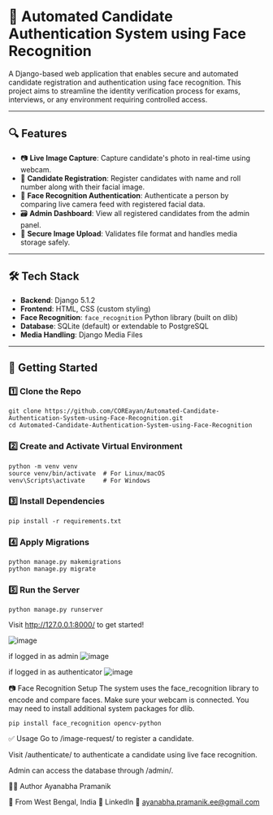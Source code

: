 # 🧠 Automated Candidate Authentication System using Face Recognition
A Django-based web application that enables secure and automated candidate registration and authentication using face recognition. This project aims to streamline the identity verification process for exams, interviews, or any environment requiring controlled access.

---

## 🔍 Features

- 📷 **Live Image Capture**: Capture candidate's photo in real-time using webcam.
- 📝 **Candidate Registration**: Register candidates with name and roll number along with their facial image.
- 🧠 **Face Recognition Authentication**: Authenticate a person by comparing live camera feed with registered facial data.
- 🗃️ **Admin Dashboard**: View all registered candidates from the admin panel.
- 🔐 **Secure Image Upload**: Validates file format and handles media storage safely.

---

## 🛠️ Tech Stack

- **Backend**: Django 5.1.2
- **Frontend**: HTML, CSS (custom styling)
- **Face Recognition**: `face_recognition` Python library (built on dlib)
- **Database**: SQLite (default) or extendable to PostgreSQL
- **Media Handling**: Django Media Files

---

## 🚀 Getting Started

### 1️⃣ Clone the Repo
<pre lang="bash"><code>git clone https://github.com/COREayan/Automated-Candidate-Authentication-System-using-Face-Recognition.git
cd Automated-Candidate-Authentication-System-using-Face-Recognition</code></pre>

### 2️⃣ Create and Activate Virtual Environment
<pre lang="bash"><code>python -m venv venv
source venv/bin/activate  # For Linux/macOS
venv\Scripts\activate     # For Windows</code></pre>

### 3️⃣ Install Dependencies
<pre lang="bash"><code>pip install -r requirements.txt</code></pre>

### 4️⃣ Apply Migrations
<pre lang="bash"><code>python manage.py makemigrations
python manage.py migrate</code></pre>

### 5️⃣ Run the Server
<pre lang="bash"><code>python manage.py runserver</code></pre>

Visit http://127.0.0.1:8000/ to get started!

![image](https://github.com/user-attachments/assets/7a218c0b-b49c-4ffc-a623-e82360251537) 

if logged in as admin
![image](https://github.com/user-attachments/assets/bf4cd40e-385b-4508-8166-68c035c893b3)

if logged in as authenticator 
![image](https://github.com/user-attachments/assets/b16ad00f-0754-4ae0-a24e-6d1a94d688ea)




📷 Face Recognition Setup
The system uses the face_recognition library to encode and compare faces. Make sure your webcam is connected. You may need to install additional system packages for dlib.

<pre lang="bash"><code>pip install face_recognition opencv-python</code></pre>

✅ Usage
Go to /image-request/ to register a candidate.

Visit /authenticate/ to authenticate a candidate using live face recognition.

Admin can access the database through /admin/.

🧑‍💻 Author
Ayanabha Pramanik

📍 From West Bengal, India
🔗 LinkedIn
📧 ayanabha.pramanik.ee@gmail.com
